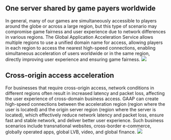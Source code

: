 ## One server shared by game payers worldwide
In general, many of our games are simultaneously accessible to players around the globe or across a large region, but this type of scenario may compromise game fairness and user experience due to network differences in various regions. The Global Application Acceleration Service allows multiple regions to use a unified domain name for access, allowing players in each region to access the nearest high-speed connections, enabling simultaneous acceleration of users worldwide or in the same region, directly improving user experience and ensuring game fairness.
![](https://main.qcloudimg.com/raw/cf6448bd4d04e225766baaa08af2f4d1.png)

## Cross-origin access acceleration
For businesses that require cross-origin access, network conditions in different regions often result in increased latency and packet loss, affecting the user experience of cross-domain business access. GAAP can create high-speed connections between the acceleration region (region where the user is located) and the origin server region (region where the server is located), which effectively reduce network latency and packet loss, ensure fast and stable network, and deliver better user experience.
Such business scenarios include transnational websites, cross-border e-commerce, globally operated apps, global LVB, video, and global finance.
![](https://main.qcloudimg.com/raw/59ead1bb1c91d93601b101e462de04de.png)
